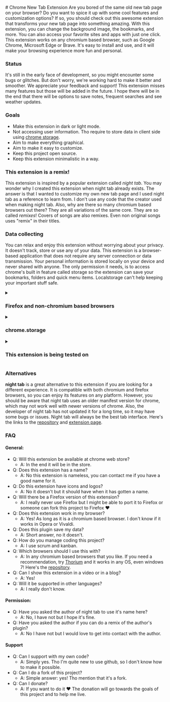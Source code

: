 
﻿# Chrome New Tab Extension
Are you bored of the same old new tab page on your browser? Do you want to spice it up with some cool features and customization options? If so, you should check out this awesome extension that transforms your new tab page into something amazing. With this extension, you can change the background image, the bookmarks, and more. You can also access your favorite sites and apps with just one click. This extension works on any chromium based browser, such as Google Chrome, Microsoft Edge or Brave. It's easy to install and use, and it will make your browsing experience more fun and personal.

### Status
It's still in the early face of development, so you might encounter some bugs or glitches. But don't worry, we're working hard to make it better and smoother. We appreciate your feedback and support! This extension misses many features but those will be added in the future. I hope there will be in the end that there will be options to save notes, frequent searches and see weather updates.

### Goals
- Make this extension in dark or light mode.
- Not accessing user information. Tho require to store data in client side using <a href="https://developer.chrome.com/docs/extensions/reference/storage/">chrome storage</a>.
- Aim to make everything graphical.
- Aim to make it easy to customize.
- Keep this project open source.
- Keep this extension minimalistic in a way.

### This extension is a remix!
This extension is inspired by a popular extension called *night tab*. You may wonder why I created this extension when night tab already exists. The answer is that I wanted to customize my own new tab page and I used night tab as a reference to learn from. I don't use any code that the creator used when making night tab. Also, why are there so many chromium based browsers out there? They are all variations of the same core. They are so called *remixes*! Covers of songs are also remixes.  Even non original songs uses "remix" in their titles.



### Data collecting
You can relax and enjoy this extension without worrying about your privacy. It doesn't track, store or use any of your data. This extension is a browser-based application that does not require any server connection or data transmission. Your personal information is stored locally on your device and never shared with anyone.
The only permission it needs, is to access chrome's built in feature called storage so the extension can save your bookmarks, folders and quick menu items. Localstorage can't help keeping your important stuff safe.

<details><summary><h3> Firefox and non-chromium based browsers</h3></summary>
Do you use Firefox or a non-chromium based browser? Then you can try to use this in preview mode but be sure to keep your localstorage data safe from cleaning your browser, or you might lose all your bookmarks, folders and quick menu items!
</details>

<details><summary><h3>chrome.storage</h3></summary>

This extension uses <a href="https://developer.chrome.com/docs/extensions/reference/storage/">chrome.storage</a> in order to save all stuff such as your folders, quick menu items and bookmarks. It falls in the permissions tab in the *manifest json*. Without this permission, all your stuff will be gone every time you clean your browser or when you close it.
</details>

<details>
<summary><h3>This extension is being tested on</h3></summary>
 
 ![Chrome]( 
https://img.shields.io/badge/Google_chrome-4285F4?style=for-the-badge&logo=Google-chrome&logoColor=white) 

This extension will in the end be supported in other browsers such as Brave, Edge and Thorium ❤️
You can still use it on any chromium browser, even tho I have not tested it on those before.
Please tell me if something is messed up in your browser.

</details>




### Alternatives
**night tab** is a great alternative to this extension if you are looking for a different experience. It is compatible with both chromium and firefox browsers, so you can enjoy its features on any platform. However, you should be aware that night tab uses an older manifest version for chrome, which may not work well with newer versions of chrome. Also, the developer of night tab has not updated it for a long time, so it may have some bugs or issues. Night tab will always be the best tab interface. Here's the links to the <a href="https://github.com/zombieFox/nightTab">repository</a> and <a href="https://chromewebstore.google.com/detail/nighttab/hdpcadigjkbcpnlcpbcohpafiaefanki">extension page<a>.

### FAQ
#### General:
- Q: Will this extension be available at chrome web store?
	- A: In the end it will be in the store.
 - Q: Does this extension has a name?
	 - A: No this extension is nameless, you can contact me if you have a good name for it.
- Q: Do this extension have icons and logos?
	- A: No it doesn't but it should have when it has gotten a name.
- Q: Will there be a Firefox version of this extension?
	- A: I really never use Firefox but I might be able to port it to Firefox or someone can fork this project to Firefox ❤️
- Q: Does this extension work in my browser?
	- A: Yes! As long as it is a chromium based browser. I don't know if it works in Opera or Vivaldi.
- Q: Does this plugin save my data?
	- A: Short answer, no it doesn't.
- Q: How do you manage coding this project?
	- A: I use scrum and kanban.
- Q: Which browsers should I use this with?
	- A: In any chromium based browsers that you like. If you need a recommendation, try <a href="https://thorium.rocks/">Thorium</a> and it works in any OS, even windows 7! Here's the <a href="https://github.com/Alex313031/thorium">repository</a>. 
- Q: Can I show this extension in a video or in a blog?
	- A: Yes!
- Q: Will it be supported in other languages?
	- A: I really don't know.
#### Permission:
- Q: Have you asked the author of night tab to use it's name here?
	- A: No, I have not but I hope it's fine.
- Q: Have you asked the author if you can do a remix of the author's plugin?
	- A: No I have not but I would love to get into contact with the author.
#### Support
- Q: Can I support with my own code?
	- A: Simply yes. Tho I'm quite new to use github, so I don't know how to make it possible.
- Q: Can I do a fork of this project?
	- A: Simple answer: yes! Tho mention that it's a fork.
- Q: Can I donate?
	- A: If you want to do it ❤️ The donation will go towards the goals of this project and to help me live.
